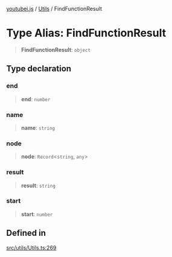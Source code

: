 [youtubei.js](../../../README.md) / [Utils](../README.md) / FindFunctionResult

# Type Alias: FindFunctionResult

> **FindFunctionResult**: `object`

## Type declaration

### end

> **end**: `number`

### name

> **name**: `string`

### node

> **node**: `Record`\<`string`, `any`\>

### result

> **result**: `string`

### start

> **start**: `number`

## Defined in

[src/utils/Utils.ts:269](https://github.com/LuanRT/YouTube.js/blob/eb21af33db708f0355f4fb15881f5d4fabc7b06c/src/utils/Utils.ts#L269)
